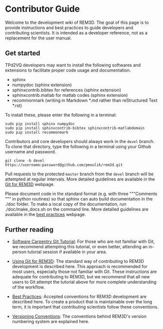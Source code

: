 
Contributor Guide
=================

Welcome to the development wiki of REM3D.  The goal of this page is to provide instructions and best practices to guide developers and contributing scientists. It is intended as a developer reference, not as a replacement for the user manual.

Get started
-----------

TPd2VQ developers may want to install the following softwares and extensions to facilitate proper code usage and documentation.
* sphinx
* numpydoc (sphinx extension)
* sphinxcontrib.bibtex for references (sphinx extension)
* sphinxcontrib.matlab for matlab codes (sphinx extension)
* recommonmark (writing in Markdown *.md rather than reStructured Text *.rst)

To install these, please enter the following in a terminal:
```
sudo pip install sphinx numpydoc
sudo pip install sphinxcontrib-bibtex sphinxcontrib-matlabdomain
sudo pip install recommonmark
```

Contributors and core developers should always work in the `devel` branch. To clone that directory, type the following in a terminal using your Github username and password.
```
git clone -b devel https://username:password@github.com/pmoulik/rem3d.git
```
Pull requests to the protected `master` branch from the `devel` branch will be attempted at regular intervals. More detailed guidelines are available in the [Git for REM3D](git_for_REM3D.md) webpage.

Please document code in the standard format (e.g. with three """Comments """ in python routines) so that sphinx can auto build documentation in the ./doc folder. To make a local copy of the documentation, run ./doc/make_docs.sh on the command line. More detailed guidelines are available in the [best practices](best_practices.md) webpage.

Further reading
---------------

- [Software Carpentry Git Tutorial](https://swcarpentry.github.io/git-novice/index.html): For those who are not familiar with Git, we recommend attempting this tutorial, or even better, attending an in-person tutorial session if available in your area.

- [Using Git for REM3D](git_for_REM3D.md):  The standard way of contributing to REM3D development is described here. This approach is recommended for most users, especially those not familiar with Git. These instructions are adequate for contributing to REM3D, but we recommend that all new users to Git attempt the tutorial above for more complete understanding of the workflow.

- [Best Practices](best_practices.md):  Accepted conventions for REM3D development are described here.  To create a product that is maintainable over the long term, it is important that contributing scientists follow these conventions.



- [Versioning Conventions](versioning_conventions.md):  The conventions behind REM3D's version numbering system are explained here.

